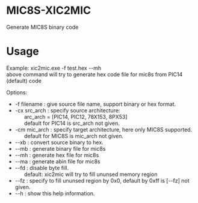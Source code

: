 # MIC8S-XIC2MIC
Generate MIC8S binary code

# Usage
Example: xic2mic.exe -f test.hex --mh  
  above command will try to generate hex code file for mic8s from PIC14 (default) code  

Options:  
* -f filename   : give source file name, support binary or hex format.  
* -cx src_arch  : specify source architecture:  
&nbsp;&nbsp;&nbsp;&nbsp;&nbsp;&nbsp;arc_arch = [PIC14, PIC12, 78X153, 8PX53]  
&nbsp;&nbsp;&nbsp;&nbsp;&nbsp;&nbsp;default for PIC14 is src_arch not given.  
* -cm mic_arch  : specify target architecture, here only MIC8S supported.  
&nbsp;&nbsp;&nbsp;&nbsp;&nbsp;&nbsp;default for MIC8S is mic_arch not given.   
* --xb          : convert source binary to hex.  
* --mb          : generate binary file for mic8s  
* --mh          : generate hex file for mic8s  
* --ma          : generate abin file for mic8s  
* --fd          : disable byte fill.  
&nbsp;&nbsp;&nbsp;&nbsp;&nbsp;&nbsp;default: xic2mic will try to fill ununsed memory region  
* --fz          : specify to fill ununsed region by 0x0, default by 0xff is [--fz] not given.  
* --h           : show this help information.  
